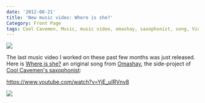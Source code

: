 ```yaml
---
date: '2012-08-21'
title: 'New music video: Where is she?'
Category: Front Page
tags: Cool Cavemen, Music, music video, omashay, saxophonist, song, Video, youtube
---
```


![]({attach}where-is-she-banner.jpg)

The last music video I worked on these past few months was just released. Here is [Where is she?](https://omashay.com/compositions/sounds/where-is-she-song/) an original song from [Omashay](https://omashay.com), the side-project of [Cool Cavemen's saxophonist](https://coolcavemen.com/biography/tomasito/):

https://www.youtube.com/watch?v=YjE_uIRVnv8

![]({attach}where-is-she-preview.jpg)
